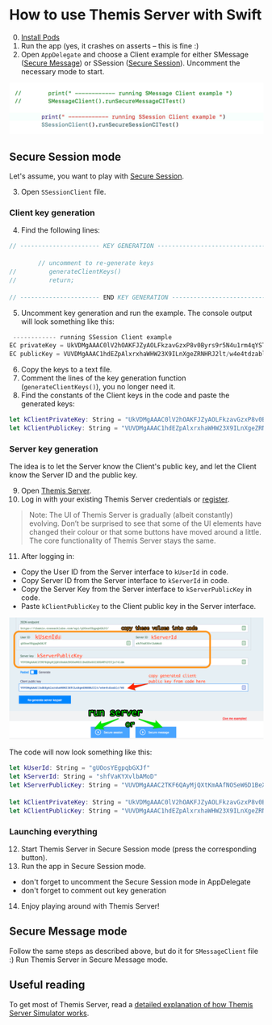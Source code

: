 # How to use Themis Server with Swift     

0. [Install Pods](https://docs.cossacklabs.com/pages/swift-howto/#installing-stable-version-from-cocoapods)
1. Run the app (yes, it crashes on asserts – this is fine :)
2. Open `AppDelegate` and choose a Client example for either SMessage ([Secure Message](https://docs.cossacklabs.com/pages/secure-message-cryptosystem/)) or SSession ([Secure Session](https://docs.cossacklabs.com/pages/secure-session-cryptosystem/)). Uncomment the necessary mode to start.     


![appdelegate](pics/appdelegate.png)


## Secure Session mode   

Let's assume, you want to play with [Secure Session](https://docs.cossacklabs.com/pages/secure-session-cryptosystem/).

3. Open `SSessionClient` file.

### Client key generation   

4. Find the following lines:

```swift
// ---------------------- KEY GENERATION ---------------------------------------

        // uncomment to re-generate keys
//         generateClientKeys()
//         return;
        
// ---------------------- END KEY GENERATION -----------------------------------
```
5. Uncomment key generation and run the example. The console output will look something like this:

```swift
 ------------ running SSession Client example 
EC privateKey = UkVDMgAAAC0lV2hOAKFJZyAOLFkzavGzxP8v0Byrs9r5N4u1rm4qYSTLqf+2
EC publicKey = VUVDMgAAAC1hdEZpAlxrxhaWHW23X9ILnXgeZRNHRJ2lt/w4e4tdzablr/WS
```

6. Copy the keys to a text file.  
7. Comment the lines of the key generation function (`generateClientKeys()`), you no longer need it.   
8. Find the constants of the Client keys in the code and paste the generated keys:

```swift 
let kClientPrivateKey: String = "UkVDMgAAAC0lV2hOAKFJZyAOLFkzavGzxP8v0Byrs9r5N4u1rm4qYSTLqf+2"
let kClientPublicKey: String = "VUVDMgAAAC1hdEZpAlxrxhaWHW23X9ILnXgeZRNHRJ2lt/w4e4tdzablr/WS"
```
    
### Server key generation   

The idea is to let the Server know the Client's public key, and let the Client know the Server ID and the public key.

 
9. Open [Themis Server](https://docs.cossacklabs.com/simulator/interactive/).  
10. Log in with your existing Themis Server credentials or [register](https://docs.cossacklabs.com/pages/using-themis-server/#registration). 

>Note: The UI of Themis Server is gradually (albeit constantly) evolving. Don’t be surprised to see that some of the UI elements have changed their colour or that some buttons have moved around a little. The core functionality of Themis Server stays the same.    

11. After logging in:    
- Copy the User ID from the Server interface to `kUserId` in code.
- Copy Server ID from the Server interface to `kServerId` in code.
- Copy the Server Key from the Server interface to `kServerPublicKey` in code.
- Paste `kClientPublicKey` to the Client public key in the Server interface.


![sever dashboard](pics/server-dashboard.png)

The code will now look something like this:

```swift
let kUserId: String = "gUOosYEgpqbGXJf"
let kServerId: String = "shfVaKYXvlbAMoD"
let kServerPublicKey: String = "VUVDMgAAAC2TKF6QAyMjQXtKmAAfNOSeW6D1BeXKx6XIX8bWFG3Tfjo74ldm"
    
let kClientPrivateKey: String = "UkVDMgAAAC0lV2hOAKFJZyAOLFkzavGzxP8v0Byrs9r5N4u1rm4qYSTLqf+2"
let kClientPublicKey: String = "VUVDMgAAAC1hdEZpAlxrxhaWHW23X9ILnXgeZRNHRJ2lt/w4e4tdzablr/WS"
```

### Launching everything   

12. Start Themis Server in Secure Session mode (press the corresponding button).
13. Run the app in Secure Session mode.
   - don't forget to uncomment the Secure Session mode in AppDelegate
   - don't forget to comment out key generation
   
14. Enjoy playing around with Themis Server!


## Secure Message mode   

Follow the same steps as described above, but do it for `SMessageClient` file :) Run Themis Server in Secure Message mode.


## Useful reading  

To get most of Themis Server, read a [detailed explanation of how Themis Server Simulator works](https://docs.cossacklabs.com/pages/using-themis-server/).
